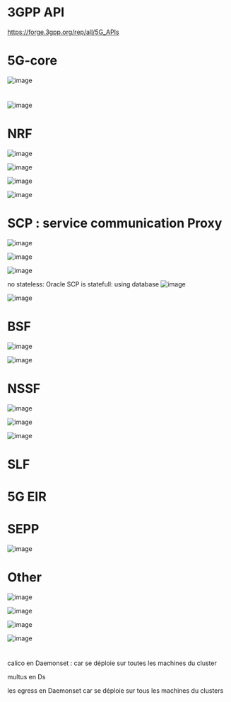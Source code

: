 
# 3GPP API
https://forge.3gpp.org/rep/all/5G_APIs

# 5G-core
![image](https://github.com/user-attachments/assets/168e34ae-5a15-461c-a054-969005195038)

# 
![image](https://github.com/user-attachments/assets/d80676ea-2ea2-4613-b100-5604508c5e6b)


# NRF
![image](https://github.com/user-attachments/assets/6801c9d5-f9cb-4873-8c05-43b8ecfb3627)

![image](https://github.com/user-attachments/assets/cf014864-f42a-4b13-b723-e8b482fabb8d)

![image](https://github.com/user-attachments/assets/2d375c7a-d8eb-413e-8485-d58920ca2db6)

![image](https://github.com/user-attachments/assets/9a8cfd76-b939-46a2-8f59-05dd59aeeb48)


# SCP : service communication Proxy

![image](https://github.com/user-attachments/assets/f926f171-df2c-46bd-a620-df89984fdf80)

![image](https://github.com/user-attachments/assets/15b6224e-77ab-40a9-a84c-f1fea2a3449f)

![image](https://github.com/user-attachments/assets/48f55df9-df9b-4455-a774-30aa857adb42)


no stateless: Oracle SCP is statefull: using database
![image](https://github.com/user-attachments/assets/c04ffa18-5fcf-4069-909c-8d3efb975eba)

![image](https://github.com/user-attachments/assets/e501f722-d3c9-4b1b-8d01-877110058f9f)


# BSF
![image](https://github.com/user-attachments/assets/0d416117-7c85-46df-924a-0ba0243361e1)


![image](https://github.com/user-attachments/assets/e1c0600f-3e39-4322-829b-5e413fc13331)

# NSSF
![image](https://github.com/user-attachments/assets/369299a8-63e1-48e5-9ae3-b4ec913346de)

![image](https://github.com/user-attachments/assets/53b2a730-754a-43db-afd9-6245c492200f)

![image](https://github.com/user-attachments/assets/c9c3c2c1-357e-407d-b5b2-a60ac3431f99)

# SLF

# 5G EIR

# SEPP
![image](https://github.com/user-attachments/assets/f5573255-4f5a-4855-8277-6beda90eeb29)

# Other 

![image](https://github.com/user-attachments/assets/f8497b3c-66a1-48ae-b36c-83c2e95eb6cb)

![image](https://github.com/user-attachments/assets/04b0c07d-ad03-419a-9eb5-6820acea7c75)

![image](https://github.com/user-attachments/assets/905dd835-2edb-46f7-9931-f83fa1ab6804)

![image](https://github.com/user-attachments/assets/cadeb081-06a6-4d9e-9e87-5a157d043c17)


# 
calico en Daemonset : car se déploie sur toutes les machines du cluster

multus en Ds

les egress en Daemonset car se déploie sur tous les machines du clusters


